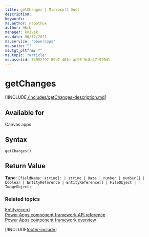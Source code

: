 ```yaml
---
title: getChanges | Microsoft Docs
description:
keywords:
ms.author: nabuthuk
author: Nkrb
manager: kvivek
ms.date: 06/12/2021
ms.service: "powerapps"
ms.suite: ""
ms.tgt_pltfrm: ""
ms.topic: "article"
ms.assetid: 74992f97-89b7-401e-ac95-9c8a47f990d1
---
```


# getChanges

[!INCLUDE[./includes/getChanges-description.md](./includes/getChanges-description.md)]

## Available for

Canvas apps

## Syntax

`getChanges()`

## Return Value

**Type**: `[fieldName: string]: | string | Date | number | number[] | boolean | EntityReference | EntityReference[] | FileObject | ImageObject;`

### Related topics

[Entityrecord](../entityrecord.md)<br/>
[Power Apps component framework API reference](../../reference/index.md)<br/>
[Power Apps component framework overview](../../overview.md)

[!INCLUDE[footer-include](../../../../includes/footer-banner.md)]
